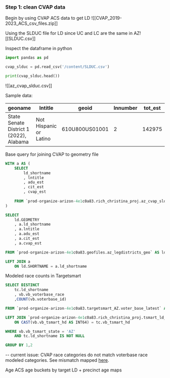 
### Step 1: clean CVAP data

Begin by using CVAP ACS data to get LD
![[CVAP_2019-2023_ACS_csv_files.zip]]

Using the SLDUC file for LD since UC and LC are the same in AZ![[SLDUC.csv]]

Inspect the dataframe in python
```python
import pandas as pd

cvap_slduc = pd.read_csv('/content/SLDUC.csv')

print(cvap_slduc.head())
```
![[az_cvap_slduc.csv]]

Sample data:

| geoname                                 | lntitle                | geoid          | lnnumber | tot_est | tot_moe | adu_est | adu_moe | cit_est | cit_moe | cvap_est | cvap_moe |
| --------------------------------------- | ---------------------- | -------------- | -------- | ------- | ------- | ------- | ------- | ------- | ------- | -------- | -------- |
| State Senate District 1 (2022), Alabama | Not Hispanic or Latino | 610U800US01001 | 2        | 142975  | 1826    | 115170  | 1407    | 142130  | 1878    | 114330   | 1459     |

Base query for joining CVAP to geometry file
```sql
WITH a AS (
	SELECT
		ld_shortname
		, lntitle
		, adu_est
		, cit_est
		, cvap_est
	
	FROM `prod-organize-arizon-4e1c0a83.rich_christina_proj.az_cvap_slduc_2022`
)

SELECT
	ld.GEOMETRY
	, a.ld_shortname
	, a.lntitle
	, a.adu_est
	, a.cit_est
	, a.cvap_est

FROM `prod-organize-arizon-4e1c0a83.geofiles.az_legdistricts_geo` AS ld  

LEFT JOIN a
	ON ld.SHORTNAME = a.ld_shortname
```


Modeled race counts in Targetsmart 
```sql
SELECT DISTINCT
	tc.ld_shortname
	, vb.vb_voterbase_race
	,COUNT(vb.voterbase_id)

FROM `prod-organize-arizon-4e1c0a83.targetsmart_AZ.voter_base_latest` AS vb

LEFT JOIN `prod-organize-arizon-4e1c0a83.rich_christina_proj.tsmart_ld_crosswalk` AS tc
	ON CAST(vb.vb_tsmart_hd AS INT64) = tc.vb_tsmart_hd

WHERE vb.vb_tsmart_state = 'AZ'
	AND tc.ld_shortname IS NOT NULL

GROUP BY 1,2
```

-- current issue: CVAP race categories do not match voterbase race modeled categories. See mismatch mapped [here](https://docs.google.com/spreadsheets/d/1b0cPPyT3EGFvbTBDDb1cE3V1jL4Mr_BO_yoR7al9aOc/edit?usp=sharing).

Age ACS age buckets by target LD + precinct age maps